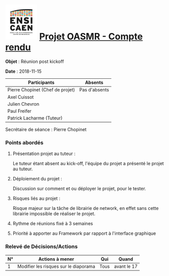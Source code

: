 <h1><img src="../img/ensicaen.png" width="100"> <a href="https://github.com/CCC-development-team/OASMR" style="text-align: center"> Projet OASMR - Compte rendu</a> </h1> 

**Objet** : Réunion post kickoff

**Date** : 2018-11-15

| Participants                     | Absents       |
| -------------------------------- | ------------- |
| Pierre Chopinet (Chef de projet) | Pas d'absents |
| Axel Cuissot                     |               |
| Julien Chevron                   |               |
| Paul Freifer                     |               |
| Patrick Lacharme (Tuteur)        |               |

Secrétaire de séance : Pierre Chopinet



### Points abordés

1.  Présentation projet au tuteur :

    Le tuteur étant absent au kick-off, l'équipe du projet a présenté le projet au tuteur. 

2.  Déploiement du projet :

    Discussion sur comment et ou déployer le projet, pour le tester.

3.  Risques liés au projet : 

    Risque majeur sur la tâche de librairie de network, en effet sans cette librairie impossible de réaliser le projet.

4.   Rythme de réunions fixé à 3 semaines

5.   Priorité à apporter au Framework par rapport à l'interface graphique

### Relevé de Décisions/Actions

| N°   | Actions à mener                       | Qui  | Quand       |
| ---- | ------------------------------------- | ---- | ----------- |
| 1    | Modifier les risques sur le diaporama | Tous | avant le 17 |

